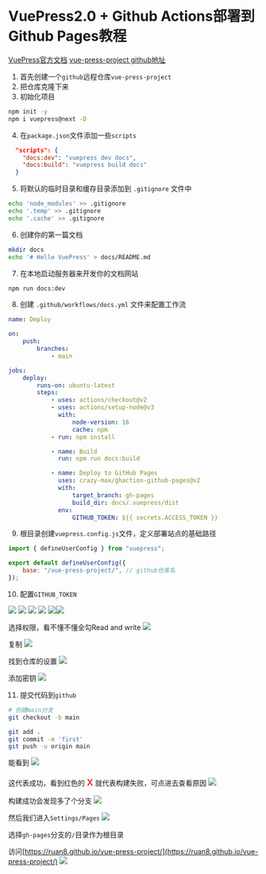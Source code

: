 # VuePress2.0 + Github Actions部署到Github Pages教程

[VuePress官方文档](https://v2.vuepress.vuejs.org/zh/)
[vue-press-project github地址](https://github.com/Ruan8/vue-press-project)

1. 首先创建一个`github`远程仓库`vue-press-project`
2. 把仓库克隆下来
3. 初始化项目

```sh
npm init -y
npm i vuepress@next -D
```

4. 在`package.json`文件添加一些`scripts`

```json
  "scripts": {
    "docs:dev": "vuepress dev docs",
    "docs:build": "vuepress build docs"
  }
```

5. 将默认的临时目录和缓存目录添加到 `.gitignore` 文件中

```sh
echo 'node_modules' >> .gitignore
echo '.temp' >> .gitignore
echo '.cache' >> .gitignore
```

6. 创建你的第一篇文档

```sh
mkdir docs
echo '# Hello VuePress' > docs/README.md
```

7. 在本地启动服务器来开发你的文档网站

```sh
npm run docs:dev
```

8. 创建 `.github/workflows/docs.yml` 文件来配置工作流

```yaml
name: Deploy

on:
    push:
        branches:
            - main

jobs:
    deploy:
        runs-on: ubuntu-latest
        steps:
            - uses: actions/checkout@v2
            - uses: actions/setup-node@v3
              with:
                  node-version: 16
                  cache: npm
            - run: npm install

            - name: Build
              run: npm run docs:build

            - name: Deploy to GitHub Pages
              uses: crazy-max/ghaction-github-pages@v2
              with:
                  target_branch: gh-pages
                  build_dir: docs/.vuepress/dist
              env:
                  GITHUB_TOKEN: ${{ secrets.ACCESS_TOKEN }}

```

9. 根目录创建`vuepress.config.js`文件，定义部署站点的基础路径

```javascript
import { defineUserConfig } from "vuepress";

export default defineUserConfig({
    base: "/vue-press-project/", // github仓库名
});

```

10. 配置`GITHUB_TOKEN`

![](https://p.ipic.vip/wix3iz.png)
![](https://p.ipic.vip/zr4nlf.png)
![](https://p.ipic.vip/y5qsvr.png)
![](https://p.ipic.vip/llhgzn.png)
![](https://p.ipic.vip/bkhzq1.png)![](https://p.ipic.vip/bdfa2d.png)

选择权限，看不懂不懂全勾Read and write
![](https://p.ipic.vip/v67rfm.png)

复制
![](https://p.ipic.vip/llx56k.png)

找到仓库的设置
![](https://p.ipic.vip/a165n3.png)

添加密钥
![](https://p.ipic.vip/1vzs48.png)

11. 提交代码到`github`

```sh
# 创建main分支
git checkout -b main

git add .
git commit -m 'first'
git push -u origin main
```

能看到
![](https://p.ipic.vip/zr0b1g.png)

这代表成功，看到红色的 <font color="red" size="5">x</font> 就代表构建失败，可点进去查看原因
![](https://p.ipic.vip/s3i2a1.png)

构建成功会发现多了个分支
![](https://p.ipic.vip/iwm1m2.png)

然后我们进入`Settings/Pages`
![](https://p.ipic.vip/rfcwj5.png)

选择`gh-pages`分支的`/`目录作为根目录

访问[https://ruan8.github.io/vue-press-project/](https://ruan8.github.io/vue-press-project/)
![](https://p.ipic.vip/mhnncp.png)
